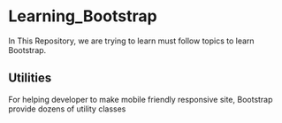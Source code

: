 # Learning_Bootstrap
In This Repository, we are trying to learn must follow topics to learn Bootstrap.
## Utilities
For helping developer to make mobile friendly responsive site,
Bootstrap provide dozens of utility classes
